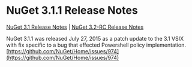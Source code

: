 
# NuGet 3.1.1 Release Notes

[NuGet 3.1 Release Notes](nuget-3.1) | [NuGet 3.2-RC Release Notes](nuget-3.2-RC)

NuGet 3.1.1 was released July 27, 2015 as a patch update to the 3.1 VSIX with fix specific to a bug that effected Powershell policy implementation.
[https://github.com/NuGet/Home/issues/974](https://github.com/NuGet/Home/issues/974)